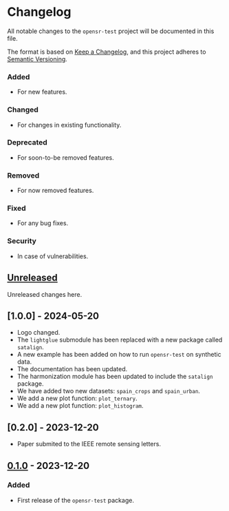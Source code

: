 # Changelog

All notable changes to the `opensr-test` project will be documented in this file.

The format is based on [Keep a Changelog](https://keepachangelog.com/en/1.0.0/), and this project adheres to [Semantic Versioning](https://semver.org/spec/v2.0.0.html).

### Added
- For new features.
### Changed
- For changes in existing functionality.
### Deprecated
- For soon-to-be removed features.
### Removed
- For now removed features.
### Fixed
- For any bug fixes.
### Security
- In case of vulnerabilities.

## [Unreleased]

Unreleased changes here.

## [1.0.0] - 2024-05-20

- Logo changed.
- The `lightglue` submodule has been replaced with a new package called `satalign`.
- A new example has been added on how to run `opensr-test` on synthetic data.
- The documentation has been updated.
- The harmonization module has been updated to include the `satalign` package.
- We have added two new datasets: `spain_crops` and `spain_urban`.
- We add a new plot function: `plot_ternary`.
- We add a new plot function: `plot_histogram`.




## [0.2.0] - 2023-12-20

- Paper submited to the IEEE remote sensing letters.


## [0.1.0] - 2023-12-20

### Added
- First release of the `opensr-test` package.


[Unreleased]: https://github.com/ESAOpenSR/opensr-test/compare/v0.1.0...HEAD
[0.1.0]: https://github.com/ESAOpenSR/opensr-test/releases/tag/v0.1.0
